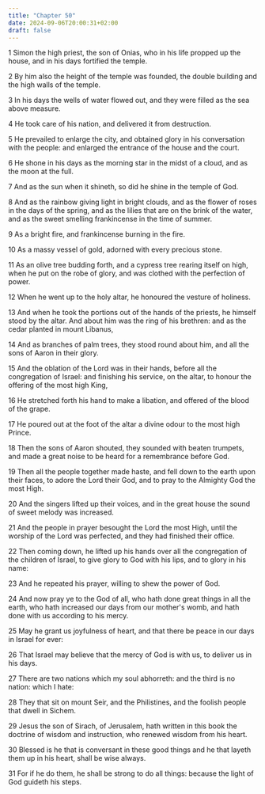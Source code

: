 ```yaml
---
title: "Chapter 50"
date: 2024-09-06T20:00:31+02:00
draft: false
---
```



1 Simon the high priest, the son of Onias, who in his life propped up the house, and in his days fortified the temple.

2 By him also the height of the temple was founded, the double building and the high walls of the temple.

3 In his days the wells of water flowed out, and they were filled as the sea above measure.

4 He took care of his nation, and delivered it from destruction.

5 He prevailed to enlarge the city, and obtained glory in his conversation with the people: and enlarged the entrance of the house and the court.

6 He shone in his days as the morning star in the midst of a cloud, and as the moon at the full.

7 And as the sun when it shineth, so did he shine in the temple of God.

8 And as the rainbow giving light in bright clouds, and as the flower of roses in the days of the spring, and as the lilies that are on the brink of the water, and as the sweet smelling frankincense in the time of summer.

9 As a bright fire, and frankincense burning in the fire.

10 As a massy vessel of gold, adorned with every precious stone.

11 As an olive tree budding forth, and a cypress tree rearing itself on high, when he put on the robe of glory, and was clothed with the perfection of power.

12 When he went up to the holy altar, he honoured the vesture of holiness.

13 And when he took the portions out of the hands of the priests, he himself stood by the altar. And about him was the ring of his brethren: and as the cedar planted in mount Libanus,

14 And as branches of palm trees, they stood round about him, and all the sons of Aaron in their glory.

15 And the oblation of the Lord was in their hands, before all the congregation of Israel: and finishing his service, on the altar, to honour the offering of the most high King,

16 He stretched forth his hand to make a libation, and offered of the blood of the grape.

17 He poured out at the foot of the altar a divine odour to the most high Prince.

18 Then the sons of Aaron shouted, they sounded with beaten trumpets, and made a great noise to be heard for a remembrance before God.

19 Then all the people together made haste, and fell down to the earth upon their faces, to adore the Lord their God, and to pray to the Almighty God the most High.

20 And the singers lifted up their voices, and in the great house the sound of sweet melody was increased.

21 And the people in prayer besought the Lord the most High, until the worship of the Lord was perfected, and they had finished their office.

22 Then coming down, he lifted up his hands over all the congregation of the children of Israel, to give glory to God with his lips, and to glory in his name:

23 And he repeated his prayer, willing to shew the power of God.

24 And now pray ye to the God of all, who hath done great things in all the earth, who hath increased our days from our mother's womb, and hath done with us according to his mercy.

25 May he grant us joyfulness of heart, and that there be peace in our days in Israel for ever:

26 That Israel may believe that the mercy of God is with us, to deliver us in his days.

27 There are two nations which my soul abhorreth: and the third is no nation: which I hate:

28 They that sit on mount Seir, and the Philistines, and the foolish people that dwell in Sichem.

29 Jesus the son of Sirach, of Jerusalem, hath written in this book the doctrine of wisdom and instruction, who renewed wisdom from his heart.

30 Blessed is he that is conversant in these good things and he that layeth them up in his heart, shall be wise always.

31 For if he do them, he shall be strong to do all things: because the light of God guideth his steps.

